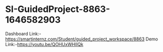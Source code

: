 # SI-GuidedProject-8863-1646582903
Dashboard Link:-https://smartinternz.com/Student/guided_project_workspace/8863
Demo Link:-https://youtu.be/QOHUxWHlIQk
